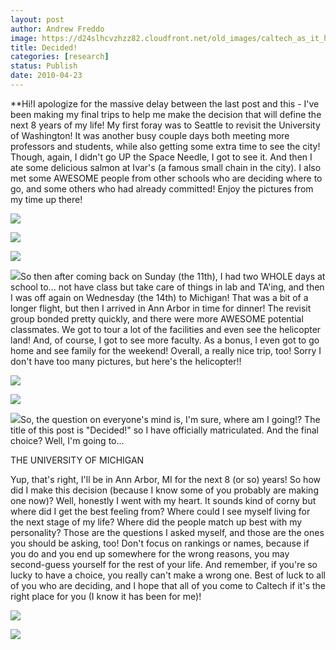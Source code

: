 ```yaml
---
layout: post
author: Andrew Freddo
image: https://d24slhcvzhzz82.cloudfront.net/old_images/caltech_as_it_happens/6a0105349b8251970b013480101cc8970c.jpg
title: Decided!
categories: [research]
status: Publish
date: 2010-04-23
---
```


**Hi!I apologize for the massive delay between the last post and this - I've been making my final trips to help me make the decision that will define the next 8 years of my life! My first foray was to Seattle to revisit the University of Washington! It was another busy couple days both meeting more professors and students, while also getting some extra time to see the city! Though, again, I didn't go UP the Space Needle, I got to see it. And then I ate some delicious salmon at Ivar's (a famous small chain in the city). I also met some AWESOME people from other schools who are deciding where to go, and some others who had already committed! Enjoy the pictures from my time up there!


![](https://d24slhcvzhzz82.cloudfront.net/old_images/caltech_as_it_happens/6a0105349b8251970b0134801020c0970c.jpg)


![](https://d24slhcvzhzz82.cloudfront.net/old_images/caltech_as_it_happens/6a0105349b8251970b0133ece03c71970b.jpg)


![](https://d24slhcvzhzz82.cloudfront.net/old_images/caltech_as_it_happens/6a0105349b8251970b0134801027be970c.jpg)


![](https://d24slhcvzhzz82.cloudfront.net/old_images/caltech_as_it_happens/6a0105349b8251970b013480102a97970c.jpg)So then after coming back on Sunday (the 11th), I had two WHOLE days at school to... not have class but take care of things in lab and TA'ing, and then I was off again on Wednesday (the 14th) to Michigan! That was a bit of a longer flight, but then I arrived in Ann Arbor in time for dinner! The revisit group bonded pretty quickly, and there were more AWESOME potential classmates. We got to tour a lot of the facilities and even see the helicopter land! And, of course, I got to see more faculty. As a bonus, I even got to go home and see family for the weekend! Overall, a really nice trip, too! Sorry I don't have too many pictures, but here's the helicopter!!

![](https://d24slhcvzhzz82.cloudfront.net/old_images/caltech_as_it_happens/6a0105349b8251970b013480104319970c.jpg)


![](https://d24slhcvzhzz82.cloudfront.net/old_images/caltech_as_it_happens/6a0105349b8251970b0134801043d9970c.jpg)


![](https://d24slhcvzhzz82.cloudfront.net/old_images/caltech_as_it_happens/6a0105349b8251970b0133ece06030970b.jpg)So, the question on everyone's mind is, I'm sure, where am I going!? The title of this post is "Decided!" so I have officially matriculated. And the final choice? Well, I'm going to...

THE UNIVERSITY OF MICHIGAN

Yup, that's right, I'll be in Ann Arbor, MI for the next 8 (or so) years! So how did I make this decision (because I know some of you probably are making one now)? Well, honestly I went with my heart. It sounds kind of corny but where did I get the best feeling from? Where could I see myself living for the next stage of my life? Where did the people match up best with my personality? Those are the questions I asked myself, and those are the ones you should be asking, too! Don't focus on rankings or names, because if you do and you end up somewhere for the wrong reasons, you may second-guess yourself for the rest of your life. And remember, if you're so lucky to have a choice, you really can't make a wrong one. Best of luck to all of you who are deciding, and I hope that all of you come to Caltech if it's the right place for you (I know it has been for me)!


![](https://d24slhcvzhzz82.cloudfront.net/old_images/caltech_as_it_happens/6a0105349b8251970b0133ece06941970b.jpg)


![](https://d24slhcvzhzz82.cloudfront.net/old_images/caltech_as_it_happens/6a0105349b8251970b013480104d06970c.jpg)
